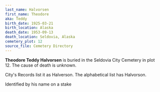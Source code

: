 ```yaml
---
last_name: Halvorsen
first_name: Theodore
aka: Teddy
birth_date: 1925-03-21
birth_location: Alaska
death_date: 1953-09-13
death_location: Seldovia, Alaska
cemetery_plot: 12
source_file: Cemetery Directory
---
```

**Theodore  Teddy Halvorsen** is buried in the Seldovia City Cemetery in plot 12.  The cause of death is unknown.

City's Records list it as Halverson. The alphabetical list has Halvorson.

Identified by his name on a stake
